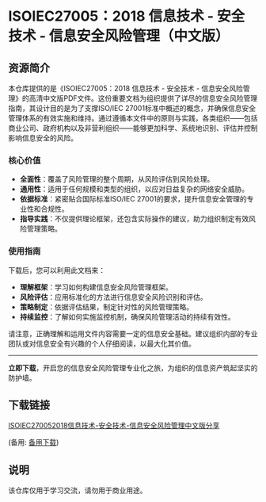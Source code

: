 # ISOIEC27005：2018 信息技术 - 安全技术 - 信息安全风险管理（中文版）

## 资源简介

本仓库提供的是《ISOIEC27005：2018 信息技术 - 安全技术 - 信息安全风险管理》的高清中文版PDF文件。这份重要文档为组织提供了详尽的信息安全风险管理指南，其设计目的是为了支撑ISO/IEC 27001标准中概述的概念，并确保信息安全管理体系的有效实施和维持。通过遵循本文件中的原则与实践，各类组织——包括商业公司、政府机构以及非营利组织——能够更加科学、系统地识别、评估并控制影响信息安全的风险。

### 核心价值

- **全面性**：覆盖了风险管理的整个周期，从风险评估到风险处理。
- **通用性**：适用于任何规模和类型的组织，以应对日益复杂的网络安全威胁。
- **依据标准**：紧密贴合国际标准ISO/IEC 27001的要求，提升信息安全管理的专业性和合规性。
- **指导实践**：不仅提供理论框架，还包含实际操作的建议，助力组织制定有效风险管理策略。

### 使用指南

下载后，您可以利用此文档来：
- **理解框架**：学习如何构建信息安全风险管理框架。
- **风险评估**：应用标准化的方法进行信息安全风险识别和评估。
- **策略制定**：依据评估结果，制定针对性的风险管理策略。
- **持续监控**：了解如何实施监控机制，确保风险管理活动的持续有效性。

请注意，正确理解和运用文件内容需要一定的信息安全基础。建议组织内部的专业团队或对信息安全有兴趣的个人仔细阅读，以最大化其价值。

---

**立即下载**，开启您的信息安全风险管理专业化之旅，为组织的信息资产筑起坚实的防护墙。

## 下载链接
[ISOIEC270052018信息技术-安全技术-信息安全风险管理中文版分享](https://pan.quark.cn/s/47b8efee5fb4) 

(备用: [备用下载](https://pan.baidu.com/s/1lwcsTtJsZAHCnT_XMY0LkA?pwd=1234))

## 说明

该仓库仅用于学习交流，请勿用于商业用途。
